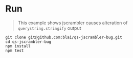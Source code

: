 # Run

> This example shows jscrambler causes alteration of `querystring.stringify` output

```
git clone git@github.com:blai/qs-jscrambler-bug.git
cd qs-jscrambler-bug
npm install
npm test
```